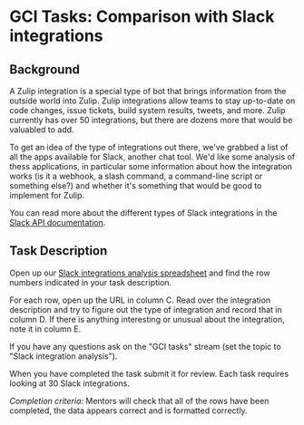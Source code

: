 # GCI Tasks: Comparison with Slack integrations

## Background

A Zulip integration is a special type of bot that brings information from the outside world into Zulip. Zulip integrations allow teams to stay up-to-date on code changes, issue tickets, build system results, tweets, and more. Zulip currently has over 50 integrations, but there are dozens more that would be valuabled to add.

To get an idea of the type of integrations out there, we've grabbed a list of all the apps available for Slack, another chat tool. We'd like some analysis of thess applications, in particular some information about how the integration works (is it a webhook, a slash command, a command-line script or something else?) and whether it's something that would be good to implement for Zulip.

You can read more about the different types of Slack integrations in the [Slack API documentation](https://api.slack.com/).

## Task Description

Open up our [Slack integrations analysis spreadsheet](https://docs.google.com/spreadsheets/d/1BGD9kszda3BWgvwE4TehcfvoMuMbqE5LbZiJ2AMDL74/edit#gid=0) and find the row numbers indicated in your task description.

For each row, open up the URL in column C. Read over the integration description and try to figure out the type of integration and record that in column D. If there is anything interesting or unusual about the integration, note it in column E.

If you have any questions ask on the "GCI tasks" stream (set the topic to "Slack integration analysis").

When you have completed the task submit it for review. Each task requires looking at 30 Slack integrations.

*Completion criteria:* Mentors will check that all of the rows have been completed, the data appears correct and is formatted correctly.

